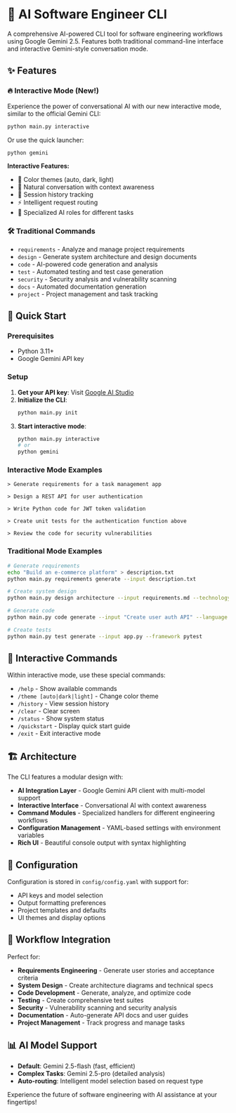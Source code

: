# 🚀 AI Software Engineer CLI

A comprehensive AI-powered CLI tool for software engineering workflows using Google Gemini 2.5. Features both traditional command-line interface and interactive Gemini-style conversation mode.

## ✨ Features

### 🔥 Interactive Mode (New!)
Experience the power of conversational AI with our new interactive mode, similar to the official Gemini CLI:

```bash
python main.py interactive
```

Or use the quick launcher:
```bash
python gemini
```

**Interactive Features:**
- 🎨 Color themes (auto, dark, light)
- 💬 Natural conversation with context awareness
- 🔄 Session history tracking
- ⚡ Intelligent request routing
- 🎯 Specialized AI roles for different tasks

### 🛠️ Traditional Commands
- `requirements` - Analyze and manage project requirements
- `design` - Generate system architecture and design documents  
- `code` - AI-powered code generation and analysis
- `test` - Automated testing and test case generation
- `security` - Security analysis and vulnerability scanning
- `docs` - Automated documentation generation
- `project` - Project management and task tracking

## 🚀 Quick Start

### Prerequisites
- Python 3.11+
- Google Gemini API key

### Setup
1. **Get your API key**: Visit [Google AI Studio](https://aistudio.google.com/app/apikey)
2. **Initialize the CLI**:
   ```bash
   python main.py init
   ```
3. **Start interactive mode**:
   ```bash
   python main.py interactive
   # or
   python gemini
   ```

### Interactive Mode Examples

```
> Generate requirements for a task management app

> Design a REST API for user authentication  

> Write Python code for JWT token validation

> Create unit tests for the authentication function above

> Review the code for security vulnerabilities
```

### Traditional Mode Examples

```bash
# Generate requirements
echo "Build an e-commerce platform" > description.txt
python main.py requirements generate --input description.txt

# Create system design
python main.py design architecture --input requirements.md --technology "Python/React"

# Generate code
python main.py code generate --input "Create user auth API" --language Python

# Create tests
python main.py test generate --input app.py --framework pytest
```

## 🎨 Interactive Commands

Within interactive mode, use these special commands:

- `/help` - Show available commands
- `/theme [auto|dark|light]` - Change color theme
- `/history` - View session history
- `/clear` - Clear screen
- `/status` - Show system status
- `/quickstart` - Display quick start guide
- `/exit` - Exit interactive mode

## 🏗️ Architecture

The CLI features a modular design with:

- **AI Integration Layer** - Google Gemini API client with multi-model support
- **Interactive Interface** - Conversational AI with context awareness
- **Command Modules** - Specialized handlers for different engineering workflows
- **Configuration Management** - YAML-based settings with environment variables
- **Rich UI** - Beautiful console output with syntax highlighting

## 🔧 Configuration

Configuration is stored in `config/config.yaml` with support for:

- API keys and model selection
- Output formatting preferences
- Project templates and defaults
- UI themes and display options

## 🤝 Workflow Integration

Perfect for:
- **Requirements Engineering** - Generate user stories and acceptance criteria
- **System Design** - Create architecture diagrams and technical specs
- **Code Development** - Generate, analyze, and optimize code
- **Testing** - Create comprehensive test suites
- **Security** - Vulnerability scanning and security analysis
- **Documentation** - Auto-generate API docs and user guides
- **Project Management** - Track progress and manage tasks

## 📊 AI Model Support

- **Default**: Gemini 2.5-flash (fast, efficient)
- **Complex Tasks**: Gemini 2.5-pro (detailed analysis)
- **Auto-routing**: Intelligent model selection based on request type

Experience the future of software engineering with AI assistance at your fingertips!